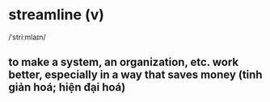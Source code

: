 # streamline (v)

/ˈstriːmlaɪn/

## to make a system, an organization, etc. work better, especially in a way that saves money (tinh giản hoá; hiện đại hoá)